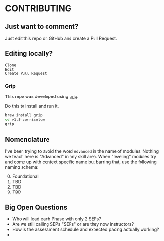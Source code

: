 # CONTRIBUTING

## Just want to comment?

Just edit this repo on GitHub and create a Pull Request.

## Editing locally?

```
Clone
Edit
Create Pull Request
```

### Grip

This repo was developed using [grip](https://github.com/joeyespo/grip).

Do this to install and run it.

```sh
brew install grip
cd v1.5-curriculum
grip
```



## Nomenclature

I've been trying to avoid the word `Advanced` in the name of modules. Nothing
we teach here is "Advanced" in any skill area. When "leveling" modules try and
come up with context specific name but barring that, use the following naming
schema:

0. Foundational
0. TBD
0. TBD
0. TBD


## Big Open Questions

- Who will lead each Phase with only 2 SEPs?
- Are we still calling SEPs "SEPs" or are they now instructors?
- How is the assessment schedule and expected pacing actually working?
-
